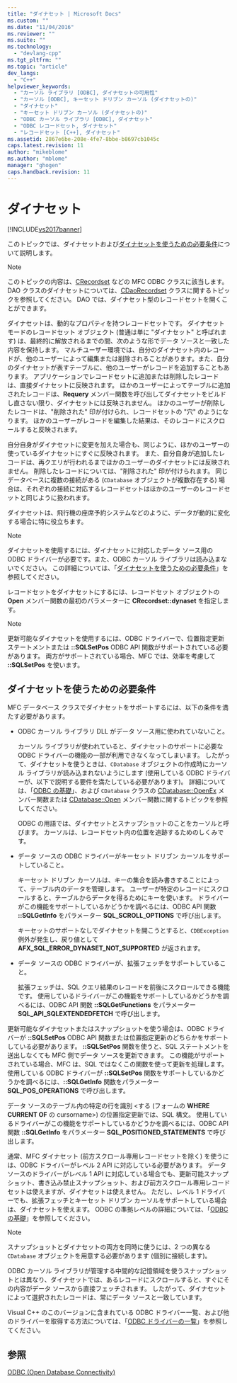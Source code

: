 ```yaml
---
title: "ダイナセット | Microsoft Docs"
ms.custom: ""
ms.date: "11/04/2016"
ms.reviewer: ""
ms.suite: ""
ms.technology: 
  - "devlang-cpp"
ms.tgt_pltfrm: ""
ms.topic: "article"
dev_langs: 
  - "C++"
helpviewer_keywords: 
  - "カーソル ライブラリ [ODBC], ダイナセットの可用性"
  - "カーソル [ODBC], キーセット ドリブン カーソル (ダイナセットの)"
  - "ダイナセット"
  - "キーセット ドリブン カーソル (ダイナセットの)"
  - "ODBC カーソル ライブラリ [ODBC], ダイナセット"
  - "ODBC レコードセット, ダイナセット"
  - "レコードセット [C++], ダイナセット"
ms.assetid: 2867e6be-208e-4fe7-8bbe-b8697cb1045c
caps.latest.revision: 11
author: "mikeblome"
ms.author: "mblome"
manager: "ghogen"
caps.handback.revision: 11
---
```

# ダイナセット
[!INCLUDE[vs2017banner](../../assembler/inline/includes/vs2017banner.md)]

このトピックでは、ダイナセットおよび[ダイナセットを使うための必要条件](#_core_availability_of_dynasets)について説明します。  
  
> [!NOTE]
>  このトピックの内容は、[CRecordset](../Topic/CRecordset%20Class.md) などの MFC ODBC クラスに該当します。  DAO クラスのダイナセットについては、[CDaoRecordset](../../mfc/reference/cdaorecordset-class.md) クラスに関するトピックを参照してください。  DAO では、ダイナセット型のレコードセットを開くことができます。  
  
 ダイナセットは、動的なプロパティを持つレコードセットです。  ダイナセット モードのレコードセット オブジェクト \(普通は単に "ダイナセット" と呼ばれます\) は、最終的に解放されるまでの間、次のような形でデータ ソースと一致した内容を保持します。  マルチユーザー環境では、自分のダイナセット内のレコードが、他のユーザーによって編集または削除されることがあります。また、自分のダイナセットが表すテーブルに、他のユーザーがレコードを追加することもあります。  アプリケーションでレコードセットに追加または削除したレコードは、直接ダイナセットに反映されます。  ほかのユーザーによってテーブルに追加されたレコードは、**Requery** メンバー関数を呼び出してダイナセットをビルドし直さない限り、ダイナセットには反映されません。  ほかのユーザーが削除したレコードは、"削除された" 印が付けられ、レコードセットの "穴" のようになります。  ほかのユーザーがレコードを編集した結果は、そのレコードにスクロールすると反映されます。  
  
 自分自身がダイナセットに変更を加えた場合も、同じように、ほかのユーザーの使っているダイナセットにすぐに反映されます。  また、自分自身が追加したレコードは、再クエリが行われるまでほかのユーザーのダイナセットには反映されません。  削除したレコードについては、"削除された" 印が付けられます。  同じデータベースに複数の接続がある \(`CDatabase` オブジェクトが複数存在する\) 場合は、それぞれの接続に対応するレコードセットはほかのユーザーのレコードセットと同じように扱われます。  
  
 ダイナセットは、飛行機の座席予約システムなどのように、データが動的に変化する場合に特に役立ちます。  
  
> [!NOTE]
>  ダイナセットを使用するには、ダイナセットに対応したデータ ソース用の ODBC ドライバーが必要です。また、ODBC カーソル ライブラリは読み込まないでください。  この詳細については、「[ダイナセットを使うための必要条件](#_core_availability_of_dynasets)」を参照してください。  
  
 レコードセットをダイナセットにするには、レコードセット オブジェクトの **Open** メンバー関数の最初のパラメーターに **CRecordset::dynaset** を指定します。  
  
> [!NOTE]
>  更新可能なダイナセットを使用するには、ODBC ドライバーで、位置指定更新ステートメントまたは **::SQLSetPos** ODBC API 関数がサポートされている必要があります。  両方がサポートされている場合、MFC では、効率を考慮して **::SQLSetPos** を使います。  
  
##  <a name="_core_availability_of_dynasets"></a> ダイナセットを使うための必要条件  
 MFC データベース クラスでダイナセットをサポートするには、以下の条件を満たす必要があります。  
  
-   ODBC カーソル ライブラリ DLL がデータ ソース用に使われていないこと。  
  
     カーソル ライブラリが使われていると、ダイナセットのサポートに必要な ODBC ドライバーの機能の一部が利用できなくなってしまいます。  したがって、ダイナセットを使うときは、`CDatabase` オブジェクトの作成時にカーソル ライブラリが読み込まれないようにします \(使用している ODBC ドライバーが、以下で説明する要件を満たしている必要があります\)。  詳細については、「[ODBC の基礎](../../data/odbc/odbc-basics.md)」、および `CDatabase` クラスの [CDatabase::OpenEx](../Topic/CDatabase::OpenEx.md) メンバー関数または [CDatabase::Open](../Topic/CDatabase::Open.md) メンバー関数に関するトピックを参照してください。  
  
     ODBC の用語では、ダイナセットとスナップショットのことをカーソルと呼びます。  カーソルは、レコードセット内の位置を追跡するためのしくみです。  
  
-   データ ソースの ODBC ドライバーがキーセット ドリブン カーソルをサポートしていること。  
  
     キーセット ドリブン カーソルは、キーの集合を読み書きすることによって、テーブル内のデータを管理します。  ユーザーが特定のレコードにスクロールすると、テーブルからデータを得るためにキーを使います。  ドライバーがこの機能をサポートしているかどうかを調べるには、ODBC API 関数 **::SQLGetInfo** をパラメーター **SQL\_SCROLL\_OPTIONS** で呼び出します。  
  
     キーセットのサポートなしでダイナセットを開こうとすると、`CDBException` 例外が発生し、戻り値として **AFX\_SQL\_ERROR\_DYNASET\_NOT\_SUPPORTED** が返されます。  
  
-   データ ソースの ODBC ドライバーが、拡張フェッチをサポートしていること。  
  
     拡張フェッチは、SQL クエリ結果のレコードを前後にスクロールできる機能です。  使用しているドライバーがこの機能をサポートしているかどうかを調べるには、ODBC API 関数 **::SQLGetFunctions** をパラメーター **SQL\_API\_SQLEXTENDEDFETCH** で呼び出します。  
  
 更新可能なダイナセットまたはスナップショットを使う場合は、ODBC ドライバーが **::SQLSetPos** ODBC API 関数または位置指定更新のどちらかをサポートしている必要があります。  **::SQLSetPos** 関数を使うと、SQL ステートメントを送出しなくても MFC 側でデータ ソースを更新できます。  この機能がサポートされている場合、MFC は、SQL ではなくこの関数を使って更新を処理します。  使用している ODBC ドライバーが **::SQLSetPos** 関数をサポートしているかどうかを調べるには、**::SQLGetInfo** 関数をパラメーター **SQL\_POS\_OPERATIONS** で呼び出します。  
  
 データ ソースのテーブル内の特定の行を識別 \<する \(フォームの **WHERE CURRENT OF** の cursorname\>\) の位置指定更新では、SQL 構文。  使用しているドライバーがこの機能をサポートしているかどうかを調べるには、ODBC API 関数 **::SQLGetInfo** をパラメーター **SQL\_POSITIONED\_STATEMENTS** で呼び出します。  
  
 通常、MFC ダイナセット \(前方スクロール専用レコードセットを除く\) を使うには、ODBC ドライバーがレベル 2 API に対応している必要があります。  データ ソースのドライバーがレベル 1 API に対応している場合でも、更新可能スナップショット、書き込み禁止スナップショット、および前方スクロール専用レコードセットは使えますが、ダイナセットは使えません。  ただし、レベル 1 ドライバーでも、拡張フェッチとキーセット ドリブン カーソルをサポートしている場合は、ダイナセットを使えます。  ODBC の準拠レベルの詳細については、「[ODBC の基礎](../../data/odbc/odbc-basics.md)」を参照してください。  
  
> [!NOTE]
>  スナップショットとダイナセットの両方を同時に使うには、2 つの異なる `CDatabase` オブジェクトを用意する必要があります \(個別に接続します\)。  
  
 ODBC カーソル ライブラリが管理する中間的な記憶領域を使うスナップショットとは異なり、ダイナセットでは、あるレコードにスクロールすると、すぐにその内容がデータ ソースから直接フェッチされます。  したがって、ダイナセットによって選択されたレコードは、常にデータ ソースと一致しています。  
  
 Visual C\+\+ のこのバージョンに含まれている ODBC ドライバー一覧、および他のドライバーを取得する方法については、「[ODBC ドライバーの一覧](../../data/odbc/odbc-driver-list.md)」を参照してください。  
  
## 参照  
 [ODBC \(Open Database Connectivity\)](../Topic/Open%20Database%20Connectivity%20\(ODBC\).md)
